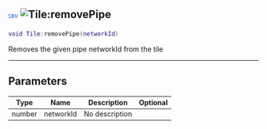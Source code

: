 ## ![server](../../.gitbook/assets/server.png) ![Tile](./readme/tile "mention"):removePipe

```lua
void Tile:removePipe(networkId)
```

Removes the given pipe networkId from the tile

------
## Parameters

| Type   | Name | Description | Optional |
| ------ | ---- | ----------- | -------: |
| number | networkId | No description |  |

